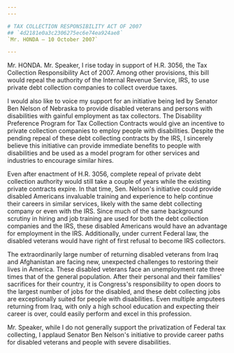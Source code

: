 ```yaml
---
---

# TAX COLLECTION RESPONSIBILITY ACT OF 2007
## `4d2181e0a3c2306275ec6e74ea924ae8`
`Mr. HONDA — 10 October 2007`

---
```



Mr. HONDA. Mr. Speaker, I rise today in support of H.R. 3056, the Tax 
Collection Responsibility Act of 2007. Among other provisions, this 
bill would repeal the authority of the Internal Revenue Service, IRS, 
to use private debt collection companies to collect overdue taxes.

I would also like to voice my support for an initiative being led by 
Senator Ben Nelson of Nebraska to provide disabled veterans and persons 
with disabilities with gainful employment as tax collectors. The 
Disability Preference Program for Tax Collection Contracts would give 
an incentive to private collection companies to employ people with 
disabilities. Despite the pending repeal of these debt collecting 
contracts by the IRS, I sincerely believe this initiative can provide 
immediate benefits to people with disabilities and be used as a model 
program for other services and industries to encourage similar hires.

Even after enactment of H.R. 3056, complete repeal of private debt 
collection authority would still take a couple of years while the 
existing private contracts expire. In that time, Sen. Nelson's 
initiative could provide disabled Americans invaluable training and 
experience to help continue their careers in similar services, likely 
with the same debt collecting company or even with the IRS. Since much 
of the same background scrutiny in hiring and job training are used for 
both the debt collection companies and the IRS, these disabled 
Americans would have an advantage for employment in the IRS. 
Additionally, under current Federal law, the disabled veterans would 
have right of first refusal to become IRS collectors.

The extraordinarily large number of returning disabled veterans from 
Iraq and Afghanistan are facing new, unexpected challenges to restoring 
their lives in America. These disabled veterans face an unemployment 
rate three times that of the general population. After their personal 
and their families' sacrifices for their country, it is Congress's 
responsibility to open doors to the largest number of jobs for the 
disabled, and these debt collecting jobs are exceptionally suited for 
people with disabilities. Even multiple amputees returning from Iraq, 
with only a high school education and expecting their career is over, 
could easily perform and excel in this profession.

Mr. Speaker, while I do not generally support the privatization of 
Federal tax collecting, I applaud Senator Ben Nelson's initiative to 
provide career paths for disabled veterans and people with severe 
disabilities.